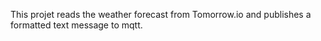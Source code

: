 This projet reads the weather forecast from Tomorrow.io and publishes a formatted text message to mqtt.
